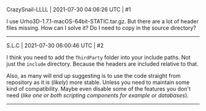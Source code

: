 CrazySnail-LLLL | 2021-07-30 04:06:26 UTC | #1

I use Urho3D-1.7.1-macOS-64bit-STATIC.tar.gz. But there are a lot of header files missing. How can I solve it? Do I need to copy in the source directory?

-------------------------

S.L.C | 2021-07-30 06:00:46 UTC | #2

I think you need to add the `ThirdParty` folder into your include paths. Not just the `include` directory. Because the headers are included relative to that.

Also, as many will end up suggesting is to use the code straight from repository as it is (*likely*) more stable. Unless you need to maintain some kind of compatibility. Maybe even disable some of the features you don't need (*like one or both scripting components for example or databases*).

-------------------------

